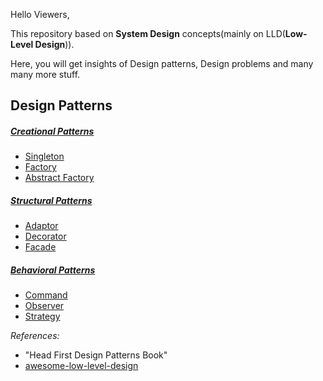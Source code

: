 Hello Viewers,

This repository based on **System Design** concepts(mainly on LLD(**Low-Level Design**)).


Here, you will get insights of Design patterns, Design problems and many many more stuff.

## Design Patterns
##### [Creational Patterns](https://github.com/Ishantgarg-web/LowLevelDesignEdu/tree/master/src/DesignPatterns/creational)
- [Singleton](https://github.com/Ishantgarg-web/LowLevelDesignEdu/tree/master/src/DesignPatterns/creational/singletonDesignPattern)
- [Factory](https://github.com/Ishantgarg-web/LowLevelDesignEdu/tree/master/src/DesignPatterns/creational/factoryDesignPattern)
- [Abstract Factory](https://github.com/Ishantgarg-web/LowLevelDesignEdu/tree/master/src/DesignPatterns/creational/AbstractFactory)

##### [Structural Patterns](https://github.com/Ishantgarg-web/LowLevelDesignEdu/tree/master/src/DesignPatterns/structural)
- [Adaptor](https://github.com/Ishantgarg-web/LowLevelDesignEdu/tree/master/src/DesignPatterns/structural/adaptorDesignPattern)
- [Decorator](https://github.com/Ishantgarg-web/LowLevelDesignEdu/tree/master/src/DesignPatterns/structural/decoratorDesignPattern)
- [Facade](https://github.com/Ishantgarg-web/LowLevelDesignEdu/tree/master/src/DesignPatterns/structural/facadeDesignPattern)

##### [Behavioral Patterns](https://github.com/Ishantgarg-web/LowLevelDesignEdu/tree/master/src/DesignPatterns/Behavioral)
- [Command](https://github.com/Ishantgarg-web/LowLevelDesignEdu/tree/master/src/DesignPatterns/Behavioral/commandDesignPattern)
- [Observer](https://github.com/Ishantgarg-web/LowLevelDesignEdu/tree/master/src/DesignPatterns/Behavioral/observerDesignPattern)
- [Strategy](https://github.com/Ishantgarg-web/LowLevelDesignEdu/tree/master/src/DesignPatterns/Behavioral/strategyDesignPattern)

*References:*
- "Head First Design Patterns Book"
- [awesome-low-level-design](https://github.com/ashishps1/awesome-low-level-design)
